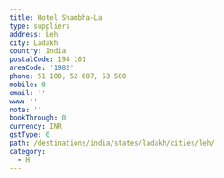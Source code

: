 ```yaml
---
title: Hotel Shambha-La
type: suppliers
address: Leh
city: Ladakh
country: India
postalCode: 194 101
areaCode: '1982'
phone: 51 100, 52 607, 53 500
mobile: 0
email: ''
www: ''
note: ''
bookThrough: 0
currency: INR
gstType: 0
path: /destinations/india/states/ladakh/cities/leh/
category:
  - H
---
```



